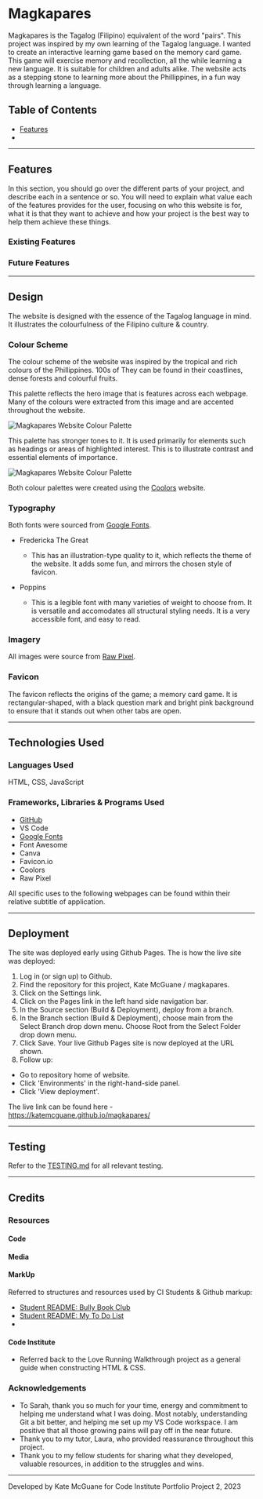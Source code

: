 # Magkapares


Magkapares is the Tagalog (Filipino) equivalent of the word "pairs". This project was inspired by my own learning of the Tagalog language. I wanted to create an interactive learning game based on the memory card game. 
This game will exercise memory and recollection, all the while learning a new language. It is suitable for children and adults alike. 
The website acts as a stepping stone to learning more about the Phillippines, in a fun way through learning a language.


## Table of Contents

* [Features](Features)
* 

---

## Features 

In this section, you should go over the different parts of your project, and describe each in a sentence or so. You will need to explain what value each of the features provides for the user, focusing on who this website is for, what it is that they want to achieve and how your project is the best way to help them achieve these things.

### Existing Features

### Future Features

---

## Design

The website is designed with the essence of the Tagalog language in mind. It illustrates the colourfulness of the Filipino culture & country. 


### Colour Scheme

The colour scheme of the website was inspired by the tropical and rich colours of the Phillippines. 100s of They can be found in their coastlines, dense forests and colourful fruits. 

This palette reflects the hero image that is features across each webpage. Many of the colours were extracted from this image and are accented throughout the website.

![Magkapares Website Colour Palette](docs/sprinkles-23.png)

This palette has stronger tones to it. It is used primarily for elements such as headings or areas of highlighted interest. This is to illustrate contrast and essential elements of importance.

![Magkapares Website Colour Palette](docs/sprinkles-20.png)

Both colour palettes were created using the [Coolors](https://coolors.co/) website.

### Typography

Both fonts were sourced from [Google Fonts](https://fonts.google.com/).

- Fredericka The Great

  - This has an illustration-type quality to it, which reflects the theme of the website. It adds some fun, and mirrors the chosen style of favicon.

- Poppins
  - This is a legible font with many varieties of weight to choose from. It is versatile and accomodates all structural styling needs. It is a very accessible font, and easy to read.

### Imagery

All images were source from [Raw Pixel](https://www.rawpixel.com/).

### Favicon

The favicon reflects the origins of the game; a memory card game. It is rectangular-shaped, with a black question mark and bright pink background to ensure that it stands out when other tabs are open.

---

## Technologies Used

### Languages Used

HTML, CSS, JavaScript

### Frameworks, Libraries & Programs Used

- [GitHub](https://github.com/)
- VS Code
- [Google Fonts](https://fonts.google.com/)
- Font Awesome
- Canva
- Favicon.io
- Coolors
- Raw Pixel
 
 All specific uses to the following webpages can be found within their relative subtitle of application.

 ---

## Deployment

The site was deployed early using Github Pages. The is how the live site was deployed:

1. Log in (or sign up) to Github.
2. Find the repository for this project, Kate McGuane / magkapares.
3. Click on the Settings link.
4. Click on the Pages link in the left hand side navigation bar.
5. In the Source section (Build & Deployment), deploy from a branch.
6. In the Branch section (Build & Deployment), choose main from the Select Branch drop down menu. Choose Root from the Select Folder drop down menu.
7. Click Save. Your live Github Pages site is now deployed at the URL shown.
8. Follow up:
  * Go to repository home of website.
  * Click 'Environments' in the right-hand-side panel.
  * Click 'View deployment'.

The live link can be found here - https://katemcguane.github.io/magkapares/

---

## Testing 

Refer to the [TESTING.md](TESTING.md) for all relevant testing.

---

## Credits 

### Resources

#### Code

#### Media

#### MarkUp
Referred to structures and resources used by CI Students & Github markup:
* [Student README: Bully Book Club](https://github.com/kera-cudmore/Bully-Book-Club/blob/main/README.md)
* [Student README: My To Do List](https://github.com/luandretta/my-to-do-list/tree/main)
* 




#### Code Institute
* Referred back to the Love Running Walkthrough project as a general guide when constructing HTML & CSS.


### Acknowledgements
- To Sarah, thank you so much for your time, energy and commitment to helping me understand what I was doing. Most notably, understanding Git a bit better, and helping me set up my VS Code workspace. I am positive that all those growing pains will pay off in the near future.
- Thank you to my tutor, Laura, who provided reassurance throughout this project.
- Thank you to my fellow students for sharing what they developed, valuable resources, in addition to the struggles and wins.
---
Developed by Kate McGuane for Code Institute Portfolio Project 2, 2023